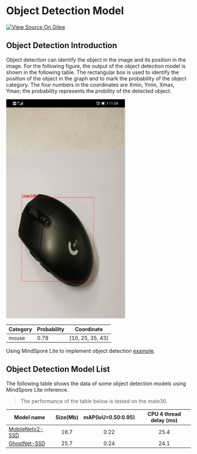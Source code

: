 # Object Detection Model

[![View Source On Gitee](https://mindspore-website.obs.cn-north-4.myhuaweicloud.com/website-images/r2.3/resource/_static/logo_source_en.svg)](https://gitee.com/mindspore/docs/blob/r2.3/docs/lite/docs/source_en/object_detection_lite.md)

## Object Detection Introduction

Object detection can identify the object in the image and its position in the image. For the following figure, the output of the object detection model is shown in the following table. The rectangular box is used to identify the position of the object in the graph and to mark the probability of the object category. The four numbers in the coordinates are Xmin, Ymin, Xmax, Ymax; the probability represents the probility of the detected object.

![object_detectiontion](images/object_detection.png)

| Category | Probability | Coordinate       |
| -------- | ----------- | ---------------- |
| mouse    | 0.78        | [10, 25, 35, 43] |

Using MindSpore Lite to implement object detection [example](https://gitee.com/mindspore/models/tree/master/official/lite/object_detection).

## Object Detection Model List

The following table shows the data of some object detection models using MindSpore Lite inference.

> The performance of the table below is tested on the mate30.

| Model name      | Size(Mb) | mAP(IoU=0.50:0.95) | CPU 4 thread delay (ms) |
|-----------------------| :----------: | :----------: | :-----------: |
| [MobileNetv2-SSD](https://download.mindspore.cn/model_zoo/official/lite/ssd_mobilenetv2_lite/ssd.ms) | 16.7 | 0.22 | 25.4 |
| [GhostNet-SSD](https://download.mindspore.cn/model_zoo/official/lite/ssd_ghostnet_lite/ssd.ms) | 25.7 | 0.24 | 24.1 |
